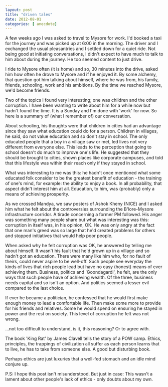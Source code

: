 ```yaml
---
layout: post
title: "driven tales"
date: 2012-08-01
categories: [ anecdote]
---
```


A few weeks ago I was asked to travel to Mysore for work. I'd booked a taxi for the journey and was picked up at 6:00 in the morning. The driver and I exchanged the usual pleasantries and I settled down for a quiet ride. Not being good at initiating conversations, I didn't expect to have much to talk to him about during the journey. He too seemed content to just drive.

I ride to Mysore often (it is home) and so, 30 minutes into the drive, asked him how often he drove to Mysore and if he enjoyed it. By some alchemy, that question got him talking about himself, where he was from, his family, friends, schooling, work and his ambitions. By the time we reached Mysore, we'd become friends. 

Two of the topics I found very interesting; one was children and the other corruption. I have been wanting to write about him for a while now but hadn't found the time. It is a Sunday and I'm done with 'work' for now. So here is a summary of (what I remember of) our conversation.

About schooling, his thoughts were that children in cities had an advantage since they saw what education could do for a person. Children in villages, he said, do not value education and so don't stay in school. The only educated people that a boy in a village saw or met, led lives not very different from everyone else. This leads to the perception that going to school doesn't do much to improve one's life. He suggested that they should be brought to cities, shown places like corporate campuses, and told that this lifestyle was within their reach only if they stayed in school. 

What was interesting to me was this: he hadn't once mentioned what some educated folk consider to be the greatest benefit of education - the training of one's mind, for example: the ability to enjoy a book. In all probability, that aspect didn't interest him at all. Education, to him, was (probably) only a means of achieving prosperity.

As we crossed Mandya, we saw posters of Ashok Kheny (NICE) and I asked him what he felt about the controversies surrounding the B'lore-Mysore infrastructure corridor. A tirade concerning a former PM followed. His anger was something many people share but what was interesting was this: corruption in itself was, in his opinion, OK. He was only angry at the fact that one man's greed was so large that he'd created problems for others and stopped initiatives that would help poor people. 

When asked why he felt corruption was OK, he answered by telling me about himself. It wasn't his fault that he'd grown up in a village and so hadn't got an education. There were many like him who, for no fault of theirs, could never aspire to be well-off. Such people see everyday the kinds of lives that rich people lead but have no easy (honest) means of ever achieving them. Business, politics and 'Goondagardi', he felt, are the only ways that such people have of achieving wealth. Of the three, business needs capital and so isn't an option. And politics seemed a lesser evil compared to the last choice. 

If ever he became a politician, he confessed that he would first make enough money to lead a comfortable life. Then make some more to provide for his friends and relatives. Some he would spend on ensuring he stayed in power and the rest on society. This level of corruption he felt was not wrong.

...not too difficult to understand, is it, this reasoning? Or to agree with. 

The book 'King Rat' by James Clavell tells the story of a POW camp. Ethics, principles, the trappings of civilization all suffer as each person learns that to live, he has to take from someone else. A good but disturbing book.

Perhaps ethics are just luxuries that a well-fed stomach and an idle mind conjure up.

P.S: I hope this post isn't misunderstood. But just in case: This wasn't a lament about other people's lack of ethics - only doubts about my own.